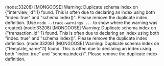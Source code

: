 (node:33208) [MONGOOSE] Warning: Duplicate schema index on {"interview_id":1} found. This is often due to declaring an index using both "index: true" and "schema.index()". Please remove the duplicate index definition.
(Use `node --trace-warnings ...` to show where the warning was created)
(node:33208) [MONGOOSE] Warning: Duplicate schema index on {"transaction_id":1} found. This is often due to declaring an index using both "index: true" and "schema.index()". Please remove the duplicate index definition.
(node:33208) [MONGOOSE] Warning: Duplicate schema index on {"template_name":1} found. This is often due to declaring an index using both "index: true" and "schema.index()". Please remove the duplicate index definition.